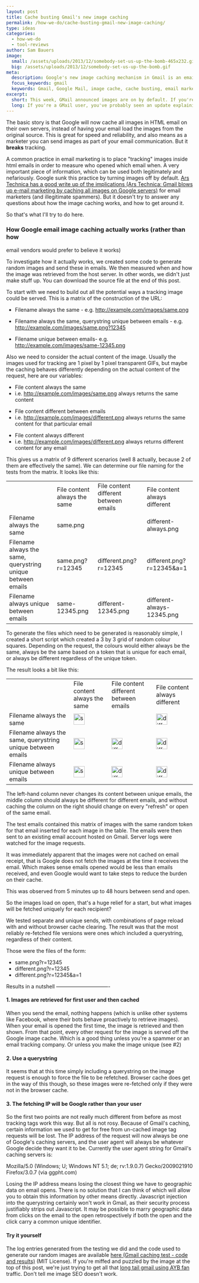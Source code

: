 ```yaml
---
layout: post
title: Cache busting Gmail's new image caching
permalink: /how-we-do/cache-busting-gmail-new-image-caching/
type: ideas
categories:
  - how-we-do
  - tool-reviews
author: Sam Bauers
image:
  small: /assets/uploads/2013/12/somebody-set-us-up-the-bomb-465x232.gif
  big: /assets/uploads/2013/12/somebody-set-us-up-the-bomb.gif
meta:
  description: Google's new image caching mechanism in Gmail is an email marketer's nightmare come true. Here's how to keep tracking your email opens in Gmail.
  focus_keywords: gmail
  keywords: Gmail, Google Mail, image cache, cache busting, email marketing
excerpt:
  short: This week, GMail announced images are on by default. If you're a marketer, you might have seen some posts about how exciting this is that we can now track emails again. #fail
  long: If you're a GMail user, you've probably seen an update explaining that <a href="http://gmailblog.blogspot.com.au/2013/12/images-now-showing.html">images are now on by default</a>. If you're a marketer, you might have seen some posts saying how exciting this is that email companies can now start tracking email opens again. (Un)fortunately this is a bit of wishful thinking or misinformation.
---
```


The basic story is that Google will now cache all images in HTML email
on their own servers, instead of having your email load the images
from
the original source. This is great for speed and reliability, and also
means as a marketer you can send images as part of your email
communication. But it **breaks** tracking.

A common practice in email marketing is to place "tracking" images
inside html emails in order to measure who opened which email when. A
very important piece of information, which can be used both
legitimately
and nefariously. Google sunk this practice by turning images off by
default. [Ars Technica has a good write up of the implications (Ars
Technica: Gmail blows up e-mail marketing by caching all images on
Google
servers)](http://arstechnica.com/information-technology/2013/12/gmail-blows-up-e-mail-marketing-by-caching-all-images-on-google-servers/)
for email marketers (and illegitimate spammers). But it doesn't try to
answer any questions about how the image caching works, and how to get
around it.

So that's what I'll try to do here.

### How Google email image caching actually works (rather than how
email vendors would prefer to believe it works)

To investigate how it actually works, we created some code to generate
random images and send these in emails. We then measured when and how
the image was retrieved from the host server. In other words, we
didn't
just make stuff up. You can download the source file at the end of
this
post.

To start with we need to build out all the potential ways a tracking
image could be served. This is a matrix of the construction of the URL:

- Filename always the same - e.g. http://example.com/images/same.png

- Filename always the same, querystring unique between emails - e.g.
http://example.com/images/same.png?12345
- Filename unique between emails- e.g.
http://example.com/images/same-12345.png

Also we need to consider the actual content of the image. Usually the
images used for tracking are 1 pixel by 1 pixel transparent GIFs, but
maybe the caching behaves differently depending on the actual content
of
the request, here are our variables:

- File content always the same
- i.e. http://example.com/images/same.png always returns the same
content

<!-- -->
- File content different between emails
- i.e. http://example.com/images/different.png always returns the
same content for that particular email

<!-- -->
- File content always different
- i.e. http://example.com/images/different.png always returns
different content for any email

This gives us a matrix of 9 different scenarios (well 8 actually,
because 2 of them are effectively the same). We can determine our file
naming for the tests from the matrix. It looks like this:

<table class="table table-bordered matrix">
<tbody>
<tr>
<td>
</td>
<td>
File content always the same

</td>
<td>
File content different between emails

</td>
<td>
File content always different

</td>
</tr>
<tr>
<td>
Filename always the same

</td>
<td class="active text-center" colspan="2">
same.png

</td>
<td class="active text-center">
different-always.png

</td>
</tr>
<tr>
<td>
Filename always the same, querystring unique between emails

</td>
<td class="active text-center">
same.png?r=12345

</td>
<td class="active text-center">
different.png?r=12345

</td>
<td class="active text-center">
different.png?r=12345&amp;a=1

</td>
</tr>
<tr>
<td>
Filename always unique between emails

</td>
<td class="active text-center">
same-12345.png

</td>
<td class="active text-center">
different-12345.png

</td>
<td class="active text-center">
different-always-12345.png

</td>
</tr>
</tbody>
</table>
To generate the files which need to be generated is reasonably simple,
I
created a short script which created a 3 by 3 grid of random colour
squares. Depending on the request, the colours would either always be
the same, always be the same based on a token that is unique for each
email, or always be different regardless of the unique token.

The result looks a bit like this:

<table class="table table-bordered matrix">
<tbody>
<tr>
<td>
</td>
<td>
File content always the same

</td>
<td>
File content different between emails

</td>
<td>
File content always different

</td>
</tr>
<tr>
<td>
Filename always the same

</td>
<td class="active text-center" colspan="2">
<img class="alignnone size-full wp-image-743" alt="same.png" src="/assets/uploads/2013/12/same.png" width="30" height="30">

</td>
<td class="active text-center">
<img class="alignnone size-full wp-image-739" alt="different-always.png" src="/assets/uploads/2013/12/different-always-1.png" width="30" height="30">

</td>
</tr>
<tr>
<td>
Filename always the same, querystring unique between emails

</td>
<td class="active text-center">
<img class="alignnone size-full wp-image-743" alt="same.png?12345" src="/assets/uploads/2013/12/same.png" width="30" height="30">

</td>
<td class="active text-center">
<img class="alignnone size-full wp-image-742" alt="different.png?r=12345" src="/assets/uploads/2013/12/different.png" width="30" height="30">

</td>
<td class="active text-center">
<img class="alignnone size-full wp-image-742" alt="different.png?r=12345&amp;a=1" src="/assets/uploads/2013/12/different-always-2.png" width="30" height="30">

</td>
</tr>
<tr>
<td>
Filename always unique between emails

</td>
<td class="active text-center">
<img class="alignnone size-full wp-image-743" alt="same-12345.png" src="/assets/uploads/2013/12/same.png" width="30" height="30">

</td>
<td class="active text-center">
<img class="alignnone size-full wp-image-742" alt="different-12345.png" src="/assets/uploads/2013/12/different.png" width="30" height="30">

</td>
<td class="active text-center">
<img class="alignnone size-full wp-image-742" alt="different-always-12345.png" src="/assets/uploads/2013/12/different-always-3.png" width="30" height="30">

</td>
</tr>
</tbody>
</table>
The left-hand column never changes its content between unique emails,
the middle column should always be different for different emails, and
without caching the column on the right should change on every
"refresh"
or open of the same email.

The test emails contained this matrix of images with the same random
token for that email inserted for each image in the table. The emails
were then sent to an existing email account hosted on Gmail. Server
logs
were watched for the image requests.

It was immediately apparent that the images were not cached on email
receipt, that is Google does not fetch the images at the time it
receives the email. Which makes sense emails opened would be less than
emails received, and even Google would want to take steps to reduce
the
burden on their cache.

This was observed from 5 minutes up to 48 hours between send and open.

So the images load on open, that's a huge relief for a start, but what
images will be fetched uniquely for each recipient?

We tested separate and unique sends, with combinations of page reload
with and without browser cache clearing. The result was that the most
reliably re-fetched file versions were ones which included a
querystring, regardless of their content.

Those were the files of the form:

* same.png?r=12345
* different.png?r=12345
* different.png?r=12345&a=1

Results in a nutshell
——————————-

#### 1. Images are retrieved for first user and then cached

When you send the email, nothing happens (which is unlike other
systems
like Facebook, where their bots behave proactively to retrieve
images).
When your email is opened the first time, the image is retrieved and
then shown. From that point, every other request for the image is
served
off the Google image cache. Which is a good thing unless you're a
spammer or an email tracking company. Or unless you make the image
unique (see #2)

#### 2. Use a querystring

It seems that at this time simply including a querystring on the image
request is enough to force the file to be refetched. Browser cache
does
get in the way of this though, so these images were re-fetched only if
they were not in the browser cache.

#### 3. The fetching IP will be Google rather than your user

So the first two points are not really much different from before as
most tracking tags work this way. But all is not rosy. Because of
Gmail's caching, certain information we used to get for free from
un-cached image tag requests will be lost. The IP address of the
request
will now always be one of Google's caching servers, and the user agent
will always be whatever Google decide they want it to be. Currently
the
user agent string for Gmail's caching servers is:

Mozilla/5.0 (Windows; U; Windows NT 5.1; de; rv:1.9.0.7)
Gecko/2009021910 Firefox/3.0.7 (via ggpht.com)

Losing the IP address means losing the closest thing we have to
geographic data on email opens. There is no solution that I can think
of
which will allow you to obtain this information by other means
directly.
Javascript injection into the querystring certainly won't work in
Gmail,
as their security process justifiably strips out Javascript. It may be
possible to marry geographic data from clicks on the email to the open
retrospectively if both the open and the click carry a common unique
identifier.

#### Try it yourself

The log entries generated from the testing we did and the code used to
generate our random images are available [here (Gmail caching test -
code and results)](/assets/uploads/2013/12/gmail-caching-test.zip)
(MIT
License). If you're miffed and puzzled by the image at the top of this
post, we're just trying to get all that [long tail gmail using AYB
fan](http://en.wikipedia.org/wiki/All_your_base_are_belong_to_us)
traffic. Don't tell me image SEO doesn't work.
